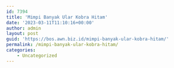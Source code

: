 ```yaml
---
id: 7394
title: 'Mimpi Banyak Ular Kobra Hitam'
date: '2023-03-11T11:10:16+00:00'
author: admin
layout: post
guid: 'https://bos.awn.biz.id/mimpi-banyak-ular-kobra-hitam/'
permalink: /mimpi-banyak-ular-kobra-hitam/
categories:
    - Uncategorized
---
```


